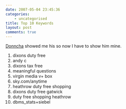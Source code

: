 ```yaml
---
date: 2007-05-04 23:45:36
categories:
    - uncategorised
title: Top 10 Keywords
layout: post
comments: true
---
```

[Donncha](http://ocaoimh.ie/2007/05/04/top-10-dodgy-website-keywords/)
showed me his so now I have to show him mine.

1.  dixons duty free
2.  andy c
3.  dixons tax free
4.  meaningful questions
5.  virgin media v+ box
6.  sky.com/anytime
7.  heathrow duty free shopping
8.  dixons duty free gatwick
9.  duty free shopping heathrow
10. dbms\_stats+siebel

